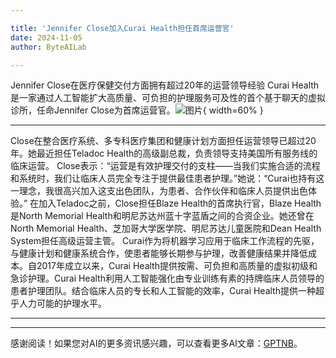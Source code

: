 ```yaml
---

title: 'Jennifer Close加入Curai Health担任首席运营官'
date: 2024-11-05
author: ByteAILab

---
```


Jennifer Close在医疗保健交付方面拥有超过20年的运营领导经验
Curai Health是一家通过人工智能扩大高质量、可负担的护理服务可及性的首个基于聊天的虚拟诊所，任命Jennifer Close为首席运营官。![图片](https://ai-techpark.com/wp-content/uploads/2024/11/Jennifer-960x540.jpg){ width=60% }

---

Close在整合医疗系统、多专科医疗集团和健康计划方面担任运营领导已超过20年。她最近担任Teladoc Health的高级副总裁，负责领导支持美国所有服务线的临床运营。
Close表示：“运营是有效护理交付的支柱——当我们实施合适的流程和系统时，我们让临床人员完全专注于提供最佳患者护理。”她说：“Curai也持有这一理念，我很高兴加入这支出色团队，为患者、合作伙伴和临床人员提供出色体验。”
在加入Teladoc之前，Close担任Blaze Health的首席执行官，Blaze Health是North Memorial Health和明尼苏达州蓝十字蓝盾之间的合资企业。她还曾在North Memorial Health、芝加哥大学医学院、明尼苏达儿童医院和Dean Health System担任高级运营主管。
Curai作为将机器学习应用于临床工作流程的先驱，与健康计划和健康系统合作，使患者能够长期参与护理，改善健康结果并降低成本。自2017年成立以来，Curai Health提供按需、可负担和高质量的虚拟初级和急诊护理。Curai Health利用人工智能强化由专业训练有素的持牌临床人员领导的患者护理团队。结合临床人员的专长和人工智能的效率，Curai Health提供一种超乎人力可能的护理水平。

---
---
感谢阅读！如果您对AI的更多资讯感兴趣，可以查看更多AI文章：[GPTNB](https://gptnb.com)。